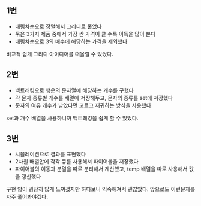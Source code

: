 ## 1번
- 내림차순으로 정렬해서 그리디로 풀었다
- 묶은 3가지 제품 중에서 가장 싼 가격이 클 수록 이득을 많이 본다
- 내림차순으로 3의 배수에 해당하는 가격을 제외했다

비교적 쉽게 그리디 아이디어를 떠올릴 수 있었다.

## 2번
- 백트래킹으로 행운의 문자열에 해당하는 개수를 구했다
- 각 문자 종류별 개수를 배열에 저장해두고, 문자의 종류를 set에 저장했다
- 문자의 여유 개수가 남았다면 고르고 재귀하는 방식을 사용했다

set과 개수 배열을 사용하니까 백트래킹을 쉽게 할 수 있었다.

## 3번
- 시뮬레이션으로 결과를 표현했다
- 2차원 배열안에 각각 큐를 사용해서 파이어볼을 저장했다
- 파이어볼의 이동과 분열을 따로 분리해서 계산했고, temp 배열을 따로 사용해서 값을 갱신했다

구현 양이 굉장히 많게 느껴졌지만 하다보니 익숙해져서 괜찮았다. 앞으로도 이런문제를 자주 풀어봐야겠다.
